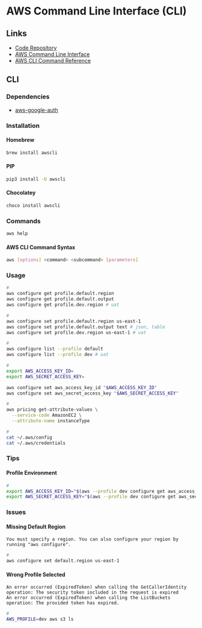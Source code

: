 # AWS Command Line Interface (CLI)

## Links

- [Code Repository](https://github.com/aws/aws-cli)
- [AWS Command Line Interface](https://aws.amazon.com/cli/)
- [AWS CLI Command Reference](https://docs.aws.amazon.com/cli/latest/reference/)

## CLI

### Dependencies

- [aws-google-auth](/aws-google-auth.md)

### Installation

#### Homebrew

```sh
brew install awscli
```

#### PIP

```sh
pip3 install -U awscli
```

#### Chocolatey

```sh
choco install awscli
```

### Commands

```sh
aws help
```

#### AWS CLI Command Syntax

```sh
aws [options] <command> <subcommand> [parameters]
```

### Usage

<!-- ```sh
#
aws configure \
  --profile dev
``` -->

```sh
#
aws configure get profile.default.region
aws configure get profile.default.output
aws configure get profile.dev.region # uat

#
aws configure set profile.default.region us-east-1
aws configure set profile.default.output text # json, table
aws configure set profile.dev.region us-east-1 # uat

#
aws configure list --profile default
aws configure list --profile dev # uat

#
export AWS_ACCESS_KEY_ID=
export AWS_SECRET_ACCESS_KEY=

aws configure set aws_access_key_id "$AWS_ACCESS_KEY_ID"
aws configure set aws_secret_access_key "$AWS_SECRET_ACCESS_KEY"

#
aws pricing get-attribute-values \
  --service-code AmazonEC2 \
  --attribute-name instanceType

#
cat ~/.aws/config
cat ~/.aws/credentials
```

<!--
#
export mfa_serial=arn:aws:iam::<account>:mfa/<login>

aws configure set profile.dev.region <your_region>
aws configure set profile.dev.aws_access_key_id <access_key_id>
aws configure set profile.dev.aws_secret_access_key <secret_access_key>
aws configure set profile.dev.aws_session_token <session_token>

aws configure set default.source_profile sts
aws configure set profile.sts.mfa_serial $mfa_serial
aws configure set profile.sts.aws_access_key_id $aws_access_key_id
aws configure set profile.sts.aws_secret_access_key $aws_secret_access_key

aws configure set profile.dev.role_arn arn:aws:iam::<organizationaccount>:role/OrganizationAccountAccessRole
aws configure --profile <name>

eval $(aws ecr get-login --no-include-email)

aws ecr get-login \
  --no-include-email \
  --region us-east-1
-->

### Tips

#### Profile Environment

```sh
#
export AWS_ACCESS_KEY_ID="$(aws --profile dev configure get aws_access_key_id)"
export AWS_SECRET_ACCESS_KEY="$(aws --profile dev configure get aws_secret_access_key)"
```

### Issues

#### Missing Default Region

```log
You must specify a region. You can also configure your region by running "aws configure".
```

```sh
#
aws configure set default.region us-east-1
```

#### Wrong Profile Selected

```log
An error occurred (ExpiredToken) when calling the GetCallerIdentity operation: The security token included in the request is expired
An error occurred (ExpiredToken) when calling the ListBuckets operation: The provided token has expired.
```

```sh
#
AWS_PROFILE=dev aws s3 ls
```
